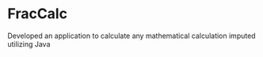 # FracCalc

Developed an application to calculate any mathematical calculation imputed utilizing Java

